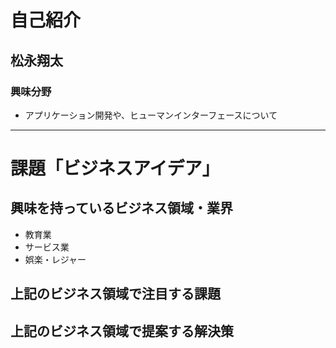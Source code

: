 # 自己紹介

## 松永翔太

### 興味分野
- アプリケーション開発や、ヒューマンインターフェースについて
 
***

# 課題「ビジネスアイデア」

## 興味を持っているビジネス領域・業界
- 教育業
- サービス業
- 娯楽・レジャー

## 上記のビジネス領域で注目する課題

## 上記のビジネス領域で提案する解決策
